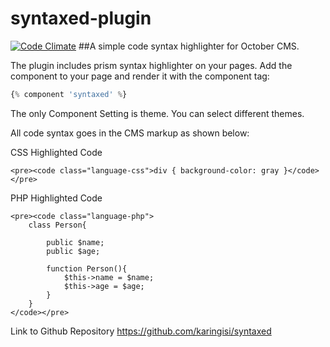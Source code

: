 syntaxed-plugin
===============

[![Code Climate](https://codeclimate.com/repos/578f1aa0a807416f490006c6/badges/2d92ff9b148a6334118a/gpa.svg)](https://codeclimate.com/repos/578f1aa0a807416f490006c6/feed)
##A simple code syntax highlighter for October CMS.


The plugin includes prism syntax highlighter on your pages. Add the component to your page and render it with the component tag:

```php
{% component 'syntaxed' %}
```

The only Component Setting is theme. You can select different themes. 

All code syntax goes in the CMS markup as shown below:

<p> CSS Highlighted Code </p>

```
<pre><code class="language-css">div { background-color: gray }</code></pre>
```

<p> PHP Highlighted Code </p>

```
<pre><code class="language-php">
    class Person{
        
        public $name;
        public $age;
        
        function Person(){
            $this->name = $name;
            $this->age = $age;
        }
    }
</code></pre>
```
Link to Github Repository
<a href="https://github.com/karingisi/syntaxed">https://github.com/karingisi/syntaxed</a>
